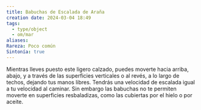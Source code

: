 ```yaml
---
title: Babuchas de Escalada de Araña
creation date: 2024-03-04 18:49
tags:
  - type/object
  - om/mar
aliases: 
Rareza: Poco común
Sintonía: true
---
```

Mientras lleves puesto este ligero calzado, puedes moverte hacia arriba, abajo, y a través de las superficies verticales o al revés, a lo largo de techos, dejando tus manos libres. Tendrás una velocidad de escalada igual a tu velocidad al caminar. Sin embargo las babuchas no te permiten moverte en superficies resbaladizas, como las cubiertas por el hielo o por aceite.